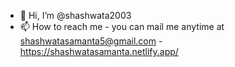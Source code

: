 - 👋 Hi, I’m @shashwata2003
- 📫 How to reach me - you can mail me anytime at shashwatasamanta5@gmail.com
-https://shashwatasamanta.netlify.app/


